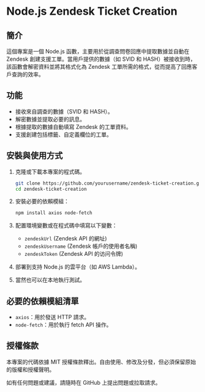 # Node.js Zendesk Ticket Creation

## 簡介
這個專案是一個 Node.js 函數，主要用於從調查問卷回應中提取數據並自動在 Zendesk 創建支援工單。當用戶提供的數據（如 SVID 和 HASH）被接收到時，該函數會解密資料並將其格式化為 Zendesk 工單所需的格式，從而提高了回應客戶查詢的效率。

## 功能
- 接收來自調查的數據（SVID 和 HASH）。
- 解密數據並提取必要的訊息。
- 根據提取的數據自動填寫 Zendesk 的工單資料。
- 支援創建包括標籤、自定義欄位的工單。

## 安裝與使用方式
1. 克隆或下載本專案的程式碼。
   ```bash
   git clone https://github.com/yourusername/zendesk-ticket-creation.git
   cd zendesk-ticket-creation
   ```

2. 安裝必要的依賴模組：
   ```bash
   npm install axios node-fetch
   ```

3. 配置環境變數或在程式碼中填寫以下變數：
   - `zendeskUrl` (Zendesk API 的網址)
   - `zendeskUsername` (Zendesk 帳戶的使用者名稱)
   - `zendeskToken` (Zendesk API 的访问令牌)

4. 部署到支持 Node.js 的雲平台（如 AWS Lambda）。

5. 當然也可以在本地執行測試。

## 必要的依賴模組清單
- `axios`：用於發送 HTTP 請求。
- `node-fetch`：用於執行 fetch API 操作。

## 授權條款
本專案的代碼依據 MIT 授權條款釋出。自由使用、修改及分發，但必須保留原始的版權和授權聲明。

如有任何問題或建議，請隨時在 GitHub 上提出問題或拉取請求。